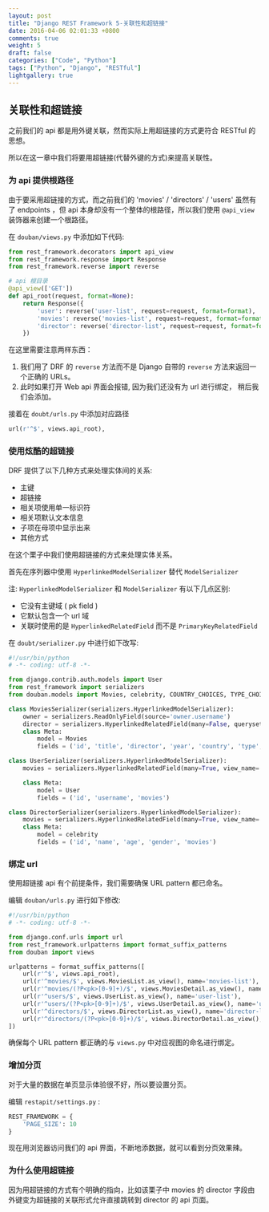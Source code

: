 ```yaml
---
layout: post
title: "Django REST Framework 5-关联性和超链接"
date: 2016-04-06 02:01:33 +0800
comments: true
weight: 5
draft: false
categories: ["Code", "Python"]
tags: ["Python", "Django", "RESTful"]
lightgallery: true
---
```


## 关联性和超链接

之前我们的 api 都是用外键关联，然而实际上用超链接的方式更符合 RESTful 的思想。

所以在这一章中我们将要用超链接(代替外键的方式)来提高关联性。

### 为 api 提供根路径

由于要采用超链接的方式，而之前我们的 'movies' / 'directors' / 'users' 虽然有了 endpoints ，但 api 本身却没有一个整体的根路径，所以我们使用 ```@api_view``` 装饰器来创建一个根路径。

在 ```douban/views.py``` 中添加如下代码:
<!--more-->

```python
from rest_framework.decorators import api_view
from rest_framework.response import Response
from rest_framework.reverse import reverse

# api 根目录
@api_view(['GET'])
def api_root(request, format=None):
    return Response({
        'user': reverse('user-list', request=request, format=format),
        'movies': reverse('movies-list', request=request, format=format),
        'director': reverse('director-list', request=request, format=format)
    })
```

在这里需要注意两样东西：

1. 我们用了 DRF 的 ```reverse``` 方法而不是 Django 自带的 ```reverse``` 方法来返回一个正确的 URLs。
2. 此时如果打开 Web api 界面会报错, 因为我们还没有为 url 进行绑定， 稍后我们会添加。

接着在 ```doubt/urls.py``` 中添加对应路径

```python
url(r'^$', views.api_root),
```

### 使用炫酷的超链接

DRF 提供了以下几种方式来处理实体间的关系:

- 主键
- 超链接
- 相关项使用单一标识符
- 相关项默认文本信息
- 子项在母项中显示出来
- 其他方式

在这个栗子中我们使用超链接的方式来处理实体关系。

首先在序列器中使用 ```HyperlinkedModelSerializer``` 替代 ```ModelSerializer```

注:  ```HyperlinkedModelSerializer```  和 ```ModelSerializer``` 有以下几点区别:

- 它没有主键域 ( pk field )
- 它默认包含一个 url 域
- 关联时使用的是 ```HyperlinkedRelatedField``` 而不是 ```PrimaryKeyRelatedField```

在 ```doubt/serializer.py``` 中进行如下改写:

```python
#!/usr/bin/python
# -*- coding: utf-8 -*-

from django.contrib.auth.models import User
from rest_framework import serializers
from douban.models import Movies, celebrity, COUNTRY_CHOICES, TYPE_CHOICES

class MoviesSerializer(serializers.HyperlinkedModelSerializer):
    owner = serializers.ReadOnlyField(source='owner.username')
    director = serializers.HyperlinkedRelatedField(many=False, queryset=celebrity.objects.all(), view_name='director-detail')
    class Meta:
        model = Movies
        fields = ('id', 'title', 'director', 'year', 'country', 'type', 'rating', 'owner')

class UserSerializer(serializers.HyperlinkedModelSerializer):
    movies = serializers.HyperlinkedRelatedField(many=True, view_name='movies-detail', read_only=True)

    class Meta:
        model = User
        fields = ('id', 'username', 'movies')

class DirectorSerializer(serializers.HyperlinkedModelSerializer):
    movies = serializers.HyperlinkedRelatedField(many=True, view_name='movies-detail')
    class Meta:
        model = celebrity
        fields = ('id', 'name', 'age', 'gender', 'movies')
```

### 绑定 url

使用超链接 api 有个前提条件，我们需要确保 URL pattern 都已命名。

编辑 ```douban/urls.py``` 进行如下修改:

```python
#!/usr/bin/python
# -*- coding: utf-8 -*-

from django.conf.urls import url
from rest_framework.urlpatterns import format_suffix_patterns
from douban import views

urlpatterns = format_suffix_patterns([
    url(r'^$', views.api_root),
    url(r'^movies/$', views.MoviesList.as_view(), name='movies-list'),
    url(r'^movies/(?P<pk>[0-9]+)/$', views.MoviesDetail.as_view(), name='movies-detail'),
    url(r'^users/$', views.UserList.as_view(), name='user-list'),
    url(r'^users/(?P<pk>[0-9]+)/$', views.UserDetail.as_view(), name='user-detail'),
    url(r'^directors/$', views.DirectorList.as_view(), name='director-list'),
    url(r'^directors/(?P<pk>[0-9]+)/$', views.DirectorDetail.as_view(), name='director-detail'),
])

```

确保每个 URL pattern 都正确的与 ```views.py``` 中对应视图的命名进行绑定。

### 增加分页

对于大量的数据在单页显示体验很不好，所以要设置分页。

编辑 ```restapit/settings.py``` :

```python
REST_FRAMEWORK = {
    'PAGE_SIZE': 10
}
```

现在用浏览器访问我们的 api 界面，不断地添数据，就可以看到分页效果辣。

### 为什么使用超链接

因为用超链接的方式有个明确的指向，比如该栗子中 movies 的 director 字段由外键变为超链接的关联形式允许直接跳转到 director 的 api 页面。



